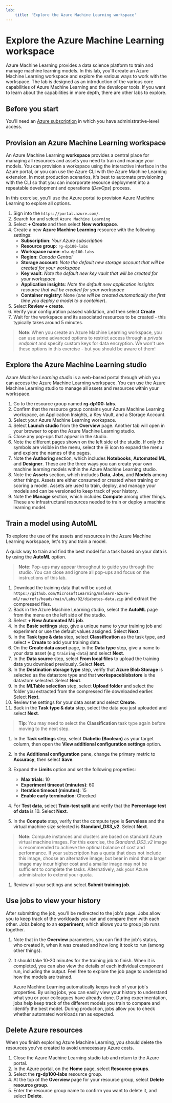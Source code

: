 ```yaml
---
lab:
    title: 'Explore the Azure Machine Learning workspace'
---
```


# Explore the Azure Machine Learning workspace

Azure Machine Learning provides a data science platform to train and manage machine learning models. In this lab, you'll create an Azure Machine Learning workspace and explore the various ways to work with the workspace. The lab is designed as an introduction of the various core capabilities of Azure Machine Learning and the developer tools. If you want to learn about the capabilities in more depth, there are other labs to explore.

## Before you start

You'll need an [Azure subscription](https://azure.microsoft.com/free?azure-portal=true) in which you have administrative-level access.

## Provision an Azure Machine Learning workspace

An Azure Machine Learning **workspace** provides a central place for managing all resources and assets you need to train and manage your models. You can provision a workspace using the interactive interface in the Azure portal, or you can use the Azure CLI with the Azure Machine Learning extension. In most production scenarios, it's best to automate provisioning with the CLI so that you can incorporate resource deployment into a repeatable development and operations (*DevOps*) process. 

In this exercise, you'll use the Azure portal to provision Azure Machine Learning to explore all options.

1. Sign into the `https://portal.azure.com/`.
2. Search for and select `Azure Machine Learning`
3. Select **+ Create**  and then select **New workspace**.
4. Create a new **Azure Machine Learning** resource with the following settings:
    - **Subscription**: *Your Azure subscription*
    - **Resource group**: `rg-dp100-labs`
    - **Workspace name**: `mlw-dp100-labs`
    - **Region**: *Canada Central*
    - **Storage account**: *Note the default new storage account that will be created for your workspace*
    - **Key vault**: *Note the default new key vault that will be created for your workspace*
    - **Application insights**: *Note the default new application insights resource that will be created for your workspace*
    - **Container registry**: None (*one will be created automatically the first time you deploy a model to a container*).
5. Select **Review + create**.
6. Verify your configuration passed validation, and then select **Create**
7. Wait for the workspace and its associated resources to be created - this typically takes around 5 minutes.

> **Note**: When you create an Azure Machine Learning workspace, you can use some advanced options to restrict access through a *private endpoint* and specify custom keys for data encryption. We won't use these options in this exercise - but you should be aware of them!

## Explore the Azure Machine Learning studio

*Azure Machine Learning studio* is a web-based portal through which you can access the Azure Machine Learning workspace. You can use the Azure Machine Learning studio to manage all assets and resources within your workspace.

1. Go to the resource group named **rg-dp100-labs**.
1. Confirm that the resource group contains your Azure Machine Learning workspace, an Application Insights, a Key Vault, and a Storage Account.
1. Select your Azure Machine Learning workspace.
1. Select **Launch studio** from the **Overview** page. Another tab will open in your browser to open the Azure Machine Learning studio.
1. Close any pop-ups that appear in the studio.
1. Note the different pages shown on the left side of the studio. If only the symbols are visible in the menu, select the &#9776; icon to expand the menu and explore the names of the pages.
1. Note the **Authoring** section, which includes **Notebooks**, **Automated ML**, and  **Designer**. These are the three ways you can create your own machine learning models within the Azure Machine Learning studio.
1. Note the **Assets** section, which includes **Data**, **Jobs**, and **Models** among other things. Assets are either consumed or created when training or scoring a model. Assets are used to train, deploy, and manage your models and can be versioned to keep track of your history.
1. Note the **Manage** section, which includes **Compute** among other things. These are infrastructural resources needed to train or deploy a machine learning model.

## Train a model using AutoML

To explore the use of the assets and resources in the Azure Machine Learning workspace, let's try and train a model.

A quick way to train and find the best model for a task based on your data is by using the **AutoML** option.

> **Note**: Pop-ups may appear throughout to guide you through the studio. You can close and ignore all pop-ups and focus on the instructions of this lab.

1. Download the training data that will be used at `https://github.com/MicrosoftLearning/mslearn-azure-ml/raw/refs/heads/main/Labs/02/diabetes-data.zip` and extract the compressed files.
1. Back in the Azure Machine Learning studio, select the **AutoML** page from the menu on the left side of the studio.
1. Select **+ New Automated ML job**.
1. In the **Basic settings** step, give a unique name to your training job and experiment or use the default values assigned. Select **Next**.
1. In the **Task type & data** step, select **Classification** as the task type, and select **+ Create** to add your training data.
2. On the **Create data asset** page, in the **Data type** step, give a name to your data asset (e.g `training-data`) and select **Next**.
1. In the **Data source** step, select **From local files** to upload the training data you download previously. Select **Next**.
1. In the **Destination storage type** step, verify that **Azure Blob Storage** is selected as the datastore type and that **workspaceblobstore** is the datastore selected. Select **Next**.
1. In the **MLTable selection** step, select **Upload folder** and select the folder you extracted from the compressed file downloaded earlier. Select **Next**.
1. Review the settings for your data asset and select **Create**.
1. Back in the **Task type & data** step, select the data you just uploaded and select **Next**.

> **Tip**: You may need to select the **Classification** task type again before moving to the next step.

1. In the **Task settings** step, select **Diabetic (Boolean)** as your target column, then open the **View additional configuration settings** option.
1. In the **Additional configuration** pane, change the primary metric to **Accuracy**, then select **Save**.
1. Expand the **Limits** option and set the following properties:
    * **Max trials**: 10
    * **Experiment timeout (minutes)**: 60
    * **Iteration timeout (minutes)**: 15
    * **Enable early termination**: Checked

1. For **Test data**, select **Train-test split** and verify that the **Percentage test of data** is 10. Select **Next**.
1. In the **Compute** step, verify that the compute type is **Serveless** and the virtual machine size selected is **Standard_DS3_v2**. Select **Next**.

> **Note**: Compute instances and clusters are based on standard Azure virtual machine images. For this exercise, the *Standard_DS3_v2* image is recommended to achieve the optimal balance of cost and performance. If your subscription has a quota that does not include this image, choose an alternative image; but bear in mind that a larger image may incur higher cost and a smaller image may not be sufficient to complete the tasks. Alternatively, ask your Azure administrator to extend your quota.

1. Review all your settings and select **Submit training job**.

## Use jobs to view your history

After submitting the job, you'll be redirected to the job's page. Jobs allow you to keep track of the workloads you ran and compare them with each other. Jobs belong to an **experiment**, which allows you to group job runs together. 

1. Note that in the **Overview** parameters, you can find the job's status, who created it, when it was created and how long it took to run (among other things).
1. It should take 10-20 minutes for the training job to finish. When it is completed, you can also view the details of each individual component run, including the output. Feel free to explore the job page to understand how the models are trained.

    Azure Machine Learning automatically keeps track of your job's properties. By using jobs, you can easily view your history to understand what you or your colleagues have already done.
    During experimentation, jobs help keep track of the different models you train to compare and identify the best model. During production, jobs allow you to check whether automated workloads ran as expected.

## Delete Azure resources

When you finish exploring Azure Machine Learning, you should delete the resources you've created to avoid unnecessary Azure costs.

1. Close the Azure Machine Learning studio tab and return to the Azure portal.
1. In the Azure portal, on the **Home** page, select **Resource groups**.
1. Select the **rg-dp100-labs** resource group.
1. At the top of the **Overview** page for your resource group, select **Delete resource group**.
1. Enter the resource group name to confirm you want to delete it, and select **Delete**.
